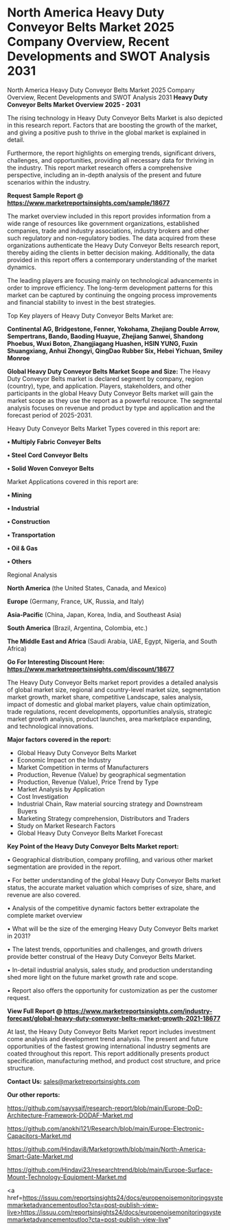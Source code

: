 # North America Heavy Duty Conveyor Belts Market 2025 Company Overview, Recent Developments and SWOT Analysis 2031
North America Heavy Duty Conveyor Belts Market 2025 Company Overview, Recent Developments and SWOT Analysis 2031
<Strong> Heavy Duty Conveyor Belts Market Overview 2025 - 2031</strong>

The rising technology in Heavy Duty Conveyor Belts Market is also depicted in this research report. Factors that are boosting the growth of the market, and giving a positive push to thrive in the global market is explained in detail.

Furthermore, the report highlights on emerging trends, significant drivers, challenges, and opportunities, providing all necessary data for thriving in the industry. This report market research offers a comprehensive perspective, including an in-depth analysis of the present and future scenarios within the industry.

<strong>Request Sample Report @ <a href=https://www.marketreportsinsights.com/sample/18677>https://www.marketreportsinsights.com/sample/18677</a></strong>

The market overview included in this report provides information from a wide range of resources like government organizations, established companies, trade and industry associations, industry brokers and other such regulatory and non-regulatory bodies. The data acquired from these organizations authenticate the Heavy Duty Conveyor Belts research report, thereby aiding the clients in better decision making. Additionally, the data provided in this report offers a contemporary understanding of the market dynamics.

The leading players are focusing mainly on technological advancements in order to improve efficiency. The long-term development patterns for this market can be captured by continuing the ongoing process improvements and financial stability to invest in the best strategies.

Top Key players of Heavy Duty Conveyor Belts Market are:

<strong>Continental AG, Bridgestone, Fenner, Yokohama, Zhejiang Double Arrow, Sempertrans, Bando, Baoding Huayue, Zhejiang Sanwei, Shandong Phoebus, Wuxi Boton, Zhangjiagang Huashen, HSIN YUNG, Fuxin Shuangxiang, Anhui Zhongyi, QingDao Rubber Six, Hebei Yichuan, Smiley Monroe</strong>

<strong><b>Global Heavy Duty Conveyor Belts Market Scope and Size:</b></strong>
The Heavy Duty Conveyor Belts market is declared segment by company, region (country), type, and application. Players, stakeholders, and other participants in the global Heavy Duty Conveyor Belts market will gain the market scope as they use the report as a powerful resource. The segmental analysis focuses on revenue and product by type and application and the forecast period of 2025-2031.

Heavy Duty Conveyor Belts Market Types covered in this report are:

<strong>• Multiply Fabric Conveyer Belts

• Steel Cord Conveyor Belts

• Solid Woven Conveyor Belts</strong>

Market Applications covered in this report are:

<strong>• Mining

• Industrial

• Construction

• Transportation

• Oil & Gas

• Others</strong> 

Regional Analysis

<strong>North America</strong> (the United States, Canada, and Mexico)

<strong>Europe</strong> (Germany, France, UK, Russia, and Italy)

<strong>Asia-Pacific</strong> (China, Japan, Korea, India, and Southeast Asia)

<strong>South America</strong> (Brazil, Argentina, Colombia, etc.)

<strong>The Middle East and Africa</strong> (Saudi Arabia, UAE, Egypt, Nigeria, and South Africa)

<strong>Go For Interesting Discount Here: <a href=https://www.marketreportsinsights.com/discount/18677>https://www.marketreportsinsights.com/discount/18677</a></strong>

The Heavy Duty Conveyor Belts market report provides a detailed analysis of global market size, regional and country-level market size, segmentation market growth, market share, competitive Landscape, sales analysis, impact of domestic and global market players, value chain optimization, trade regulations, recent developments, opportunities analysis, strategic market growth analysis, product launches, area marketplace expanding, and technological innovations.

<strong><b>Major factors covered in the report:</b></strong>
<ul>
  <li>Global Heavy Duty Conveyor Belts Market </li>
  <li>Economic Impact on the Industry</li>
  <li>Market Competition in terms of Manufacturers</li>
  <li>Production, Revenue (Value) by geographical segmentation</li>
  <li>Production, Revenue (Value), Price Trend by Type</li>
  <li>Market Analysis by Application</li>
  <li>Cost Investigation</li>
  <li>Industrial Chain, Raw material sourcing strategy and Downstream Buyers</li>
  <li>Marketing Strategy comprehension, Distributors and Traders</li>
  <li>Study on Market Research Factors</li>
  <li>Global Heavy Duty Conveyor Belts Market Forecast</li>
</ul>

<strong><b>Key Point of the Heavy Duty Conveyor Belts Market report:</b></strong>

• Geographical distribution, company profiling, and various other market segmentation are provided in the report.

• For better understanding of the global Heavy Duty Conveyor Belts market status, the accurate market valuation which comprises of size, share, and revenue are also covered.

• Analysis of the competitive dynamic factors better extrapolate the complete market overview

• What will be the size of the emerging Heavy Duty Conveyor Belts market in 2031?

• The latest trends, opportunities and challenges, and growth drivers provide better construal of the Heavy Duty Conveyor Belts Market.

• In-detail industrial analysis, sales study, and production understanding shed more light on the future market growth rate and scope.

• Report also offers the opportunity for customization as per the customer request.

<strong><b>View Full Report @ <a href=https://www.marketreportsinsights.com/industry-forecast/global-heavy-duty-conveyor-belts-market-growth-2021-18677>https://www.marketreportsinsights.com/industry-forecast/global-heavy-duty-conveyor-belts-market-growth-2021-18677</a></b></strong>


At last, the Heavy Duty Conveyor Belts Market report includes investment come analysis and development trend analysis. The present and future opportunities of the fastest growing international industry segments are coated throughout this report. This report additionally presents product specification, manufacturing method, and product cost structure, and price structure.

<strong>Contact Us:</strong>
sales@marketreportsinsights.com

<strong>Our other reports:</strong>

<a href=https://github.com/sayysaif/research-report/blob/main/Europe-DoD-Architecture-Framework-DODAF-Market.md>https://github.com/sayysaif/research-report/blob/main/Europe-DoD-Architecture-Framework-DODAF-Market.md</a>

<a href=https://github.com/anokhi121/Research/blob/main/Europe-Electronic-Capacitors-Market.md>https://github.com/anokhi121/Research/blob/main/Europe-Electronic-Capacitors-Market.md</a>

<a href=https://github.com/Hindavi8/Marketgrowth/blob/main/North-America-Smart-Gate-Market.md>https://github.com/Hindavi8/Marketgrowth/blob/main/North-America-Smart-Gate-Market.md</a>

<a href=https://github.com/Hindavi23/researchtrend/blob/main/Europe-Surface-Mount-Technology-Equipment-Market.md>https://github.com/Hindavi23/researchtrend/blob/main/Europe-Surface-Mount-Technology-Equipment-Market.md</a>

<a href=https://issuu.com/reportsinsights24/docs/europenoisemonitoringsystemmarketadvancementoutloo?cta=post-publish-view-live>https://issuu.com/reportsinsights24/docs/europenoisemonitoringsystemmarketadvancementoutloo?cta=post-publish-view-live</a>"
